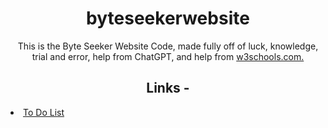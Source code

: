 <h1 align="center">byteseekerwebsite</h1>

<p align="center">This is the Byte Seeker Website Code, made fully off of luck, knowledge, trial and error, help from ChatGPT, and help from <a href="www.w3schools.com">w3schools.com.</a></p>

<h2 align="center">Links -</h2>
<li><a href="todo.md">To Do List</a></li>